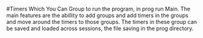 #Timers Which You Can Group
to run the program, in prog run Main.
The main features are the abillity to add groups and add timers in the groups and move around the timers to those groups.
The timers in these group can be saved and loaded across sessions, the file saving in the prog directory.
